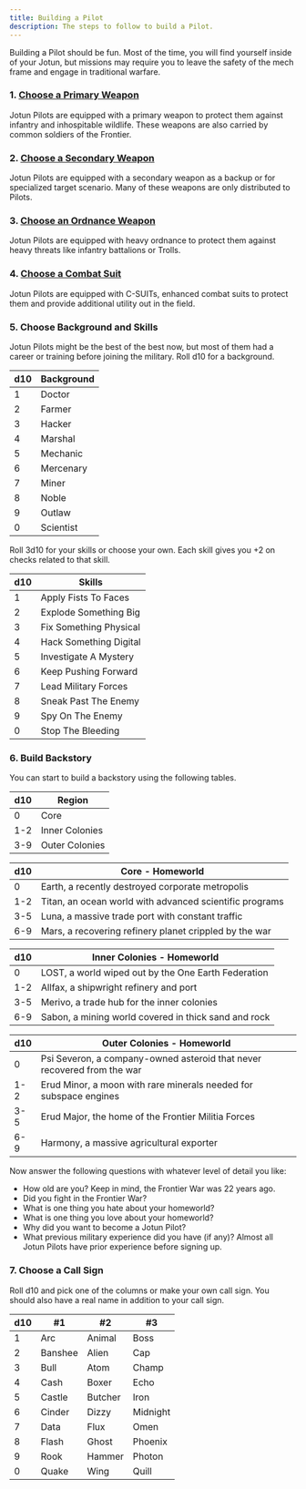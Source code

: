 ```yaml
---
title: Building a Pilot
description: The steps to follow to build a Pilot.
---
```


Building a Pilot should be fun. Most of the time, you will find yourself inside of your Jotun, but missions may require you to leave the safety of the mech frame and engage in traditional warfare.

### 1. [Choose a Primary Weapon](/building-a-pilot/primary-weapons/)

Jotun Pilots are equipped with a primary weapon to protect them against infantry and inhospitable wildlife. These weapons are also carried by common soldiers of the Frontier.

### 2. [Choose a Secondary Weapon](/building-a-pilot/secondary-weapons/)

Jotun Pilots are equipped with a secondary weapon as a backup or for specialized target scenario. Many of these weapons are only distributed to Pilots.

### 3. [Choose an Ordnance Weapon](/building-a-pilot/ordnance-weapons/)

Jotun Pilots are equipped with heavy ordnance to protect them against heavy threats like infantry battalions or Trolls.

### 4. [Choose a Combat Suit](/building-a-pilot/combat-suits/)

Jotun Pilots are equipped with C-SUITs, enhanced combat suits to protect them and provide additional utility out in the field.

### 5. Choose Background and Skills

Jotun Pilots might be the best of the best now, but most of them had a career or training before joining the military. Roll d10 for a background.

| d10 | Background |
| --- | ---------- |
| 1   | Doctor     |
| 2   | Farmer     |
| 3   | Hacker     |
| 4   | Marshal    |
| 5   | Mechanic   |
| 6   | Mercenary  |
| 7   | Miner      |
| 8   | Noble      |
| 9   | Outlaw     |
| 0   | Scientist  |

Roll 3d10 for your skills or choose your own. Each skill gives you +2 on checks related to that skill.

| d10 | Skills                 |
| --- | ---------------------- |
| 1   | Apply Fists To Faces   |
| 2   | Explode Something Big  |
| 3   | Fix Something Physical |
| 4   | Hack Something Digital |
| 5   | Investigate A Mystery  |
| 6   | Keep Pushing Forward   |
| 7   | Lead Military Forces   |
| 8   | Sneak Past The Enemy   |
| 9   | Spy On The Enemy       |
| 0   | Stop The Bleeding      |

### 6. Build Backstory

You can start to build a backstory using the following tables.

| d10 | Region         |
| --- | -------------- |
| 0   | Core           |
| 1-2 | Inner Colonies |
| 3-9 | Outer Colonies |

| d10 | Core - Homeworld                                        |
| --- | ------------------------------------------------------- |
| 0   | Earth, a recently destroyed corporate metropolis        |
| 1-2 | Titan, an ocean world with advanced scientific programs |
| 3-5 | Luna, a massive trade port with constant traffic        |
| 6-9 | Mars, a recovering refinery planet crippled by the war  |

| d10 | Inner Colonies - Homeworld                           |
| --- | ---------------------------------------------------- |
| 0   | LOST, a world wiped out by the One Earth Federation  |
| 1-2 | Allfax, a shipwright refinery and port               |
| 3-5 | Merivo, a trade hub for the inner colonies           |
| 6-9 | Sabon, a mining world covered in thick sand and rock |

| d10 | Outer Colonies - Homeworld                                              |
| --- | ----------------------------------------------------------------------- |
| 0   | Psi Severon, a company-owned asteroid that never recovered from the war |
| 1-2 | Erud Minor, a moon with rare minerals needed for subspace engines       |
| 3-5 | Erud Major, the home of the Frontier Militia Forces                     |
| 6-9 | Harmony, a massive agricultural exporter                                |

Now answer the following questions with whatever level of detail you like:

- How old are you? Keep in mind, the Frontier War was 22 years ago.
- Did you fight in the Frontier War?
- What is one thing you hate about your homeworld?
- What is one thing you love about your homeworld?
- Why did you want to become a Jotun Pilot?
- What previous military experience did you have (if any)? Almost all Jotun Pilots have prior experience before signing up.

### 7. Choose a Call Sign

Roll d10 and pick one of the columns or make your own call sign. You should also have a real name in addition to your call sign.

| d10 | #1      | #2      | #3       |
| --- | ------- | ------- | -------- |
| 1   | Arc     | Animal  | Boss     |
| 2   | Banshee | Alien   | Cap      |
| 3   | Bull    | Atom    | Champ    |
| 4   | Cash    | Boxer   | Echo     |
| 5   | Castle  | Butcher | Iron     |
| 6   | Cinder  | Dizzy   | Midnight |
| 7   | Data    | Flux    | Omen     |
| 8   | Flash   | Ghost   | Phoenix  |
| 9   | Rook    | Hammer  | Photon   |
| 0   | Quake   | Wing    | Quill    |
